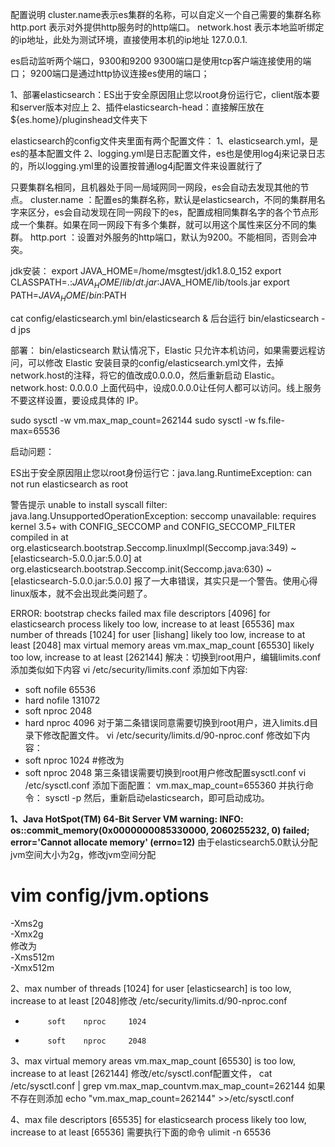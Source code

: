 配置说明
cluster.name表示es集群的名称，可以自定义一个自己需要的集群名称
http.port 表示对外提供http服务时的http端口。
network.host 表示本地监听绑定的ip地址，此处为测试环境，直接使用本机的ip地址 127.0.0.1.


es启动监听两个端口，9300和9200
9300端口是使用tcp客户端连接使用的端口；
9200端口是通过http协议连接es使用的端口；


1、部署elasticsearch：ES出于安全原因阻止您以root身份运行它，client版本要和server版本对应上
2、插件elasticsearch-head：直接解压放在${es.home}/pluginshead文件夹下


elasticsearch的config文件夹里面有两个配置文件：
1、elasticsearch.yml，是es的基本配置文件
2、logging.yml是日志配置文件，es也是使用log4j来记录日志的，所以logging.yml里的设置按普通log4j配置文件来设置就行了


只要集群名相同，且机器处于同一局域网同一网段，es会自动去发现其他的节点。
cluster.name ：配置es的集群名称，默认是elasticsearch，不同的集群用名字来区分，es会自动发现在同一网段下的es，配置成相同集群名字的各个节点形成一个集群。如果在同一网段下有多个集群，就可以用这个属性来区分不同的集群。
http.port ：设置对外服务的http端口，默认为9200。不能相同，否则会冲突。

jdk安装：
export JAVA_HOME=/home/msgtest/jdk1.8.0_152
export CLASSPATH=.:$JAVA_HOME/lib/dt.jar:$JAVA_HOME/lib/tools.jar
export PATH=$JAVA_HOME/bin:$PATH

cat config/elasticsearch.yml 
  bin/elasticsearch & 
 后台运行 bin/elasticsearch -d
 jps

部署：
bin/elasticsearch
默认情况下，Elastic 只允许本机访问，如果需要远程访问，可以修改 Elastic 安装目录的config/elasticsearch.yml文件，去掉network.host的注释，将它的值改成0.0.0.0，然后重新启动 Elastic。
network.host: 0.0.0.0
上面代码中，设成0.0.0.0让任何人都可以访问。线上服务不要这样设置，要设成具体的 IP。


sudo sysctl -w vm.max_map_count=262144
sudo sysctl -w fs.file-max=65536


启动问题：

ES出于安全原因阻止您以root身份运行它：java.lang.RuntimeException: can not run elasticsearch as root

警告提示
 unable to install syscall filter: 
java.lang.UnsupportedOperationException: seccomp unavailable: requires kernel 3.5+ with CONFIG_SECCOMP and CONFIG_SECCOMP_FILTER compiled in
at org.elasticsearch.bootstrap.Seccomp.linuxImpl(Seccomp.java:349) ~[elasticsearch-5.0.0.jar:5.0.0]
at org.elasticsearch.bootstrap.Seccomp.init(Seccomp.java:630) ~[elasticsearch-5.0.0.jar:5.0.0]
报了一大串错误，其实只是一个警告。使用心得linux版本，就不会出现此类问题了。

ERROR: bootstrap checks failed
max file descriptors [4096] for elasticsearch process likely too low, 
increase to at least [65536]
max number of threads [1024] for user [lishang] likely too low,
 increase to at least [2048]
max virtual memory areas vm.max_map_count [65530] likely too low, 
increase to at least [262144]
解决：切换到root用户，编辑limits.conf 添加类似如下内容
vi /etc/security/limits.conf
添加如下内容:
* soft nofile 65536
* hard nofile 131072
* soft nproc 2048
* hard nproc 4096
对于第二条错误同意需要切换到root用户，进入limits.d目录下修改配置文件。
vi /etc/security/limits.d/90-nproc.conf
修改如下内容：
* soft nproc 1024
#修改为
* soft nproc 2048
第三条错误需要切换到root用户修改配置sysctl.conf
vi /etc/sysctl.conf
添加下面配置：
vm.max_map_count=655360
并执行命令：
sysctl -p
然后，重新启动elasticsearch，即可启动成功。


**1、Java HotSpot(TM) 64-Bit Server VM warning: INFO: os::commit_memory(0x0000000085330000, 2060255232, 0) failed; error='Cannot allocate memory' (errno=12)**
由于elasticsearch5.0默认分配jvm空间大小为2g，修改jvm空间分配
# vim config/jvm.options  
-Xms2g  
-Xmx2g  
修改为  
-Xms512m  
-Xmx512m

2、max number of threads [1024] for user [elasticsearch] is too low, increase to at least [2048]修改 /etc/security/limits.d/90-nproc.conf
*          soft    nproc     1024
*          soft    nproc     2048

3、max virtual memory areas vm.max_map_count [65530] is too low, increase to at least [262144]
修改/etc/sysctl.conf配置文件，
cat /etc/sysctl.conf | grep vm.max_map_countvm.max_map_count=262144
如果不存在则添加
echo "vm.max_map_count=262144" >>/etc/sysctl.conf

4、max file descriptors [65535] for elasticsearch process likely too low, increase to at least [65536]
需要执行下面的命令
ulimit -n 65536




